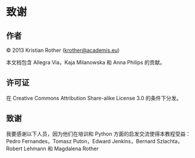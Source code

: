 # 致谢

## 作者

© 2013 Kristian Rother (krother@academis.eu)

本文档包含 Allegra Via，Kaja Milanowska 和 Anna Philips 的贡献。

## 许可证

在 Creative Commons Attribution Share-alike License 3.0 的条件下分发。

## 致谢

我要感谢以下人员，因为他们在培训和 Python 方面的启发交流使得本教程受益：Pedro Fernandes，Tomasz Puton，Edward Jenkins，Bernard Szlachta，Robert Lehmann 和 Magdalena Rother

